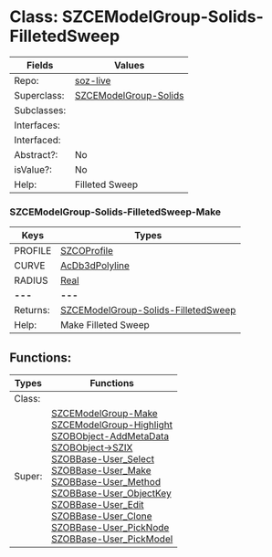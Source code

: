 
# Class:	SZCEModelGroup-Solids-FilletedSweep

| Fields | Values |
| --------- | --------- |
| Repo: | [soz-live](/repos/soz-live.html) |
| Superclass: | [SZCEModelGroup-Solids](SZCEModelGroup-Solids.html) |
| Subclasses: |  |
| Interfaces: |  |
| Interfaced: |  |
| Abstract?: | No |
| isValue?: | No |
| Help: | Filleted Sweep |

### SZCEModelGroup-Solids-FilletedSweep-Make

| Keys | Types |
| --------- | --------- |
| PROFILE | [SZCOProfile](SZCOProfile.html) |
| CURVE | [AcDb3dPolyline](AcDb3dPolyline.html) |
| RADIUS | [Real](Real.html) |
| **---** | **---** |
| Returns: | [SZCEModelGroup-Solids-FilletedSweep](SZCEModelGroup-Solids-FilletedSweep.html) |
| Help: | Make Filleted Sweep |


## Functions:

| Types | Functions |
| --------- | --------- |
| Class: |  |
| Super: | [SZCEModelGroup-Make](SZCEModelGroup.html) <br> [SZCEModelGroup-Highlight](SZCEModelGroup.html) <br> [SZOBObject-AddMetaData](SZOBObject.html) <br> [SZOBObject->SZIX](SZOBObject.html) <br> [SZOBBase-User_Select](SZOBBase.html) <br> [SZOBBase-User_Make](SZOBBase.html) <br> [SZOBBase-User_Method](SZOBBase.html) <br> [SZOBBase-User_ObjectKey](SZOBBase.html) <br> [SZOBBase-User_Edit](SZOBBase.html) <br> [SZOBBase-User_Clone](SZOBBase.html) <br> [SZOBBase-User_PickNode](SZOBBase.html) <br> [SZOBBase-User_PickModel](SZOBBase.html) |


